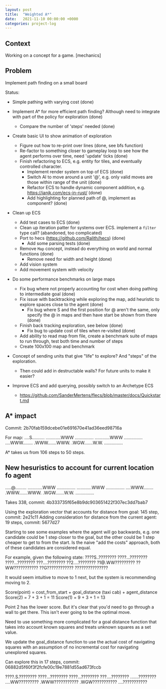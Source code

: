 ```yaml
---
layout: post
title:  "Weighted A*"
date:   2021-11-10 00:00:00 +0000
categories: project-log
---
```


## Context

Working on a concept for a game.
[mechanics]

## Problem

Implement path finding on a small board

Status:

* Simple pathing with varying cost (done)
* Implement A* for more efficient path finding? Although need to integrate with part of the policy for exploration (done)
  * Compare the number of 'steps' needed (done)
* Create basic UI to show animation of exploration
  * Figure out how to re-print over lines (done, see bfs function)
  * Re-factor to something closer to gameplay loop to see how the agent performs over time, need 'update' ticks (done)
  * Finish refactoring to ECS, e.g. entity for tiles, and eventually controlled character.
    * Implement render system on top of ECS (done)
    * Switch AI to move around a unit '@', e.g. only valid moves are those within range of the unit (done)
    * Refactor ECS to handle dynamic component addition, e.g. <https://ianjk.com/ecs-in-rust/> (done)
    * Add highlighting for planned path of @, implement as component? (done)
* Clean up ECS
  * Add test cases to ECS (done)
  * Clean up iteration patter for systems over ECS. implement a `filter` type call? (abandoned, too complicated)
  * Port to hecs (<https://github.com/Ralith/hecs>) (done)
    * Add some parsing tests (done)
  * Remove `Map` concept, instead do everything on world and normal functions (done)
    * Remove need for width and height (done)
  * Add vision system
  * Add movement system with velocity

* Do some performance benchmarks on large maps
  * Fix bug where not properly accounting for cost when doing pathing to intermediate goal (done)
  * Fix issue with backtracking while exploring the map, add heuristic to explore spaces close to the agent (done)
    * Fix bug where S and the first position for @ aren't the same, only specify the @ in maps and then have start be shown from there (done)
  * Finish back tracking exploration, see below (done)
    * Fix bug to update cost of tiles when re-visited (done)
  * Add ability to read map from file, create a benchmark suite of maps to run through, test both time and number of steps
  * Create 100x100 map and benchmark

* Concept of sending units that give "life" to explore? And "steps" of the exploration.
  * Then could add in destructable walls? For future units to make it easier?
* Improve ECS and add querying, possibly switch to an Archetype ECS
  * <https://github.com/SanderMertens/flecs/blob/master/docs/Quickstart.md>

## A* impact

Commit: 2b70fab159dcebe01e691670e41ad36eed98716a

For map:
....S..........
............WWW
...............
............WWW
...............
....WWW........
.WWW.......WWW.
.WGW.......W.W.
...............

A* takes us from 106 steps to 50 steps.

## New hesuristics to account for current location fo agent

.....@.........
............WWW
...............
............WWW
...............
....WWW........
.WWW.......WWW.
.WGW.......W.W.
...............

Takes 338, commit: 4b333735f65e8b9dc903651422f307ec3dd7bab7

Using the exploration vector that accounts for distance from goal: 145 step, commit: 2e21c11
Adding consideration for distance from the current agent: 19 steps, commit: 5677d27

Starting to see some examples where the agent will go backwards, e.g. one candidate could be 1 step closer to the goal, but the other could be 1 step cheaper to get to from the start. Is the naive "add the costs" approach, both of these candidates are considered equal.

For example, given the following state:
????S..????????
????...????????
????...????????
???....????????
??2....????????
?1@.WW?????????
??WW???????????
??G????????????
???????????????

It would seem intuitive to move to 1 next, but the system is recommending moving to 2.

Score(point) = cost_from_start + goal_distance (taxi cab) + agent_distance
Score(2) = 7 + 3 + 1 = 11
Score(1) = 9 + 3 + 1 = 13

Point 2 has the lower score. But it's clear that you'd need to go through a wall to get there. This isn't ever going to be the optimal move.

Need to use something more complicated for a goal distance function that takes into account known squares and treats unknown squares as a set value.

We update the goal_distance function to use the actual cost of navigating squares with an assumption of no incremental cost for navigating unexplored squares.

Can explore this in 17 steps, commit: 06882d5f60f3f2fcfe00c19e7881d55ad673fccb

????.S.????????
????...????????
????...????????
???....????????
.......????????
....WW?????????
.WWW???????????
.WGW???????????
....???????????
